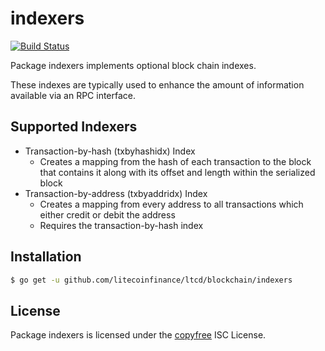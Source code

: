 indexers
========

[![Build Status](https://travis-ci.org/litecoinfinance/ltcd.png?branch=master)](https://travis-ci.org/litecoinfinance/ltcd)

Package indexers implements optional block chain indexes.

These indexes are typically used to enhance the amount of information available
via an RPC interface.

## Supported Indexers

- Transaction-by-hash (txbyhashidx) Index
  - Creates a mapping from the hash of each transaction to the block that
    contains it along with its offset and length within the serialized block
- Transaction-by-address (txbyaddridx) Index
  - Creates a mapping from every address to all transactions which either credit
    or debit the address
  - Requires the transaction-by-hash index

## Installation

```bash
$ go get -u github.com/litecoinfinance/ltcd/blockchain/indexers
```

## License

Package indexers is licensed under the [copyfree](http://copyfree.org) ISC
License.

